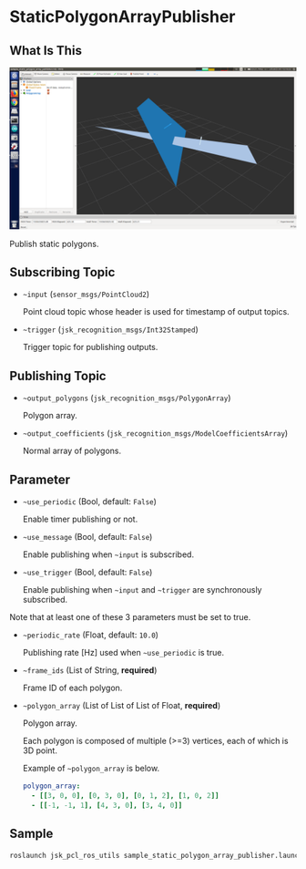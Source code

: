 # StaticPolygonArrayPublisher

## What Is This
![](images/static_polygon_array_publisher.png)

Publish static polygons.


## Subscribing Topic

* `~input` (`sensor_msgs/PointCloud2`)

  Point cloud topic whose header is used for timestamp of output topics.

* `~trigger` (`jsk_recognition_msgs/Int32Stamped`)

  Trigger topic for publishing outputs.


## Publishing Topic

* `~output_polygons` (`jsk_recognition_msgs/PolygonArray`)

  Polygon array.

* `~output_coefficients` (`jsk_recognition_msgs/ModelCoefficientsArray`)

  Normal array of polygons.


## Parameter

* `~use_periodic` (Bool, default: `False`)

  Enable timer publishing or not.

* `~use_message` (Bool, default: `False`)

  Enable publishing when `~input` is subscribed.

* `~use_trigger` (Bool, default: `False`)

  Enable publishing when `~input` and `~trigger` are synchronously subscribed.

Note that at least one of these 3 parameters must be set to true.

* `~periodic_rate` (Float, default: `10.0`)

  Publishing rate [Hz] used when `~use_periodic` is true.

* `~frame_ids` (List of String, __required__)

  Frame ID of each polygon.

* `~polygon_array` (List of List of List of Float, __required__)

  Polygon array.

  Each polygon is composed of multiple (>=3) vertices, each of which is 3D point.

  Example of `~polygon_array` is below.

  ```yaml
  polygon_array:
    - [[3, 0, 0], [0, 3, 0], [0, 1, 2], [1, 0, 2]]
    - [[-1, -1, 1], [4, 3, 0], [3, 4, 0]]

  ```


## Sample

```bash
roslaunch jsk_pcl_ros_utils sample_static_polygon_array_publisher.launch
```
